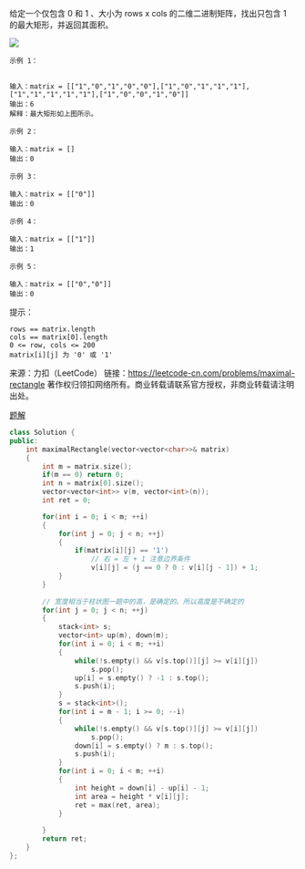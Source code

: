 给定一个仅包含 0 和 1 、大小为 rows x cols 的二维二进制矩阵，找出只包含 1 的最大矩形，并返回其面积。

![](https://hairrrrr.github.io/assets/2020-12-26-1.jpg)

 ```
示例 1：


输入：matrix = [["1","0","1","0","0"],["1","0","1","1","1"],["1","1","1","1","1"],["1","0","0","1","0"]]
输出：6
解释：最大矩形如上图所示。

示例 2：

输入：matrix = []
输出：0

示例 3：

输入：matrix = [["0"]]
输出：0

示例 4：

输入：matrix = [["1"]]
输出：1

示例 5：

输入：matrix = [["0","0"]]
输出：0
 ```




提示：

```
rows == matrix.length
cols == matrix[0].length
0 <= row, cols <= 200
matrix[i][j] 为 '0' 或 '1'
```



来源：力扣（LeetCode）
链接：https://leetcode-cn.com/problems/maximal-rectangle
著作权归领扣网络所有。商业转载请联系官方授权，非商业转载请注明出处。

[题解](https://leetcode-cn.com/problems/maximal-rectangle/solution/zui-da-ju-xing-by-leetcode-solution-bjlu/)

```cpp
class Solution {
public:
    int maximalRectangle(vector<vector<char>>& matrix)
    {
        int m = matrix.size();
        if(m == 0) return 0;
        int n = matrix[0].size();
        vector<vector<int>> v(m, vector<int>(n));
        int ret = 0;

        for(int i = 0; i < m; ++i)
        {
            for(int j = 0; j < n; ++j)
            {
                if(matrix[i][j] == '1')
                    // 右 = 左 + 1 注意边界条件
                    v[i][j] = (j == 0 ? 0 : v[i][j - 1]) + 1;
            }    
        }
        
        // 宽度相当于柱状图一题中的高，是确定的。所以高度是不确定的
        for(int j = 0; j < n; ++j)
        {
            stack<int> s;
            vector<int> up(m), down(m);
            for(int i = 0; i < m; ++i)
            {
                while(!s.empty() && v[s.top()][j] >= v[i][j])
                    s.pop();
                up[i] = s.empty() ? -1 : s.top();
                s.push(i);
            }
            s = stack<int>();
            for(int i = m - 1; i >= 0; --i)
            {
                while(!s.empty() && v[s.top()][j] >= v[i][j])
                    s.pop();
                down[i] = s.empty() ? m : s.top();
                s.push(i);
            }
            for(int i = 0; i < m; ++i)
            {
                int height = down[i] - up[i] - 1;
                int area = height * v[i][j];
                ret = max(ret, area);
            }
                
        }
        return ret;
    }
};
```

